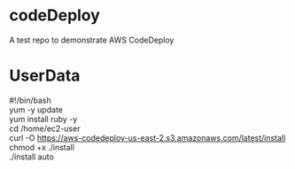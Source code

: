 # codeDeploy

A test repo to demonstrate AWS CodeDeploy


# UserData

#!/bin/bash  
yum -y update  
yum install ruby -y  
cd /home/ec2-user  
curl -O https://aws-codedeploy-us-east-2.s3.amazonaws.com/latest/install  
chmod +x ./install  
./install auto  